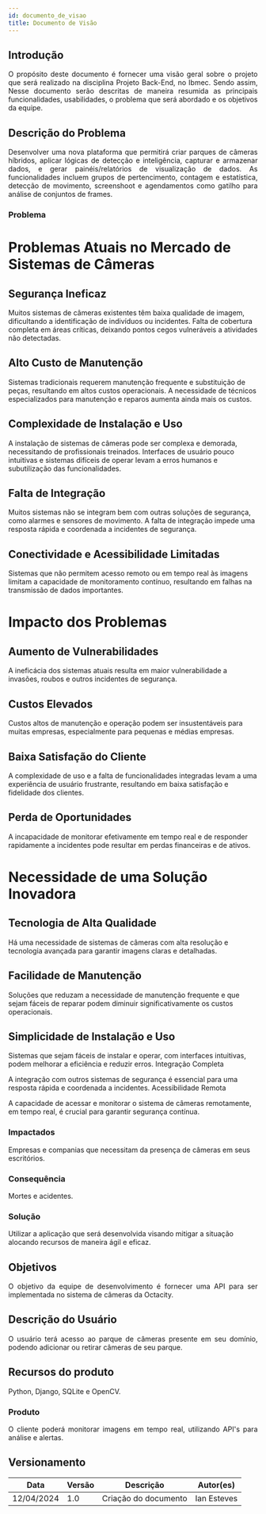 ```yaml
---
id: documento_de_visao
title: Documento de Visão
---
```

## Introdução

<p align = "justify">
O propósito deste documento é fornecer uma visão geral sobre o projeto que será realizado na disciplina Projeto Back-End, no Ibmec. Sendo assim, Nesse documento serão descritas de maneira resumida as principais funcionalidades, usabilidades, o problema que será abordado e os objetivos da equipe.
</p>

## Descrição do Problema 

<p align = "justify">
Desenvolver uma nova plataforma que permitirá criar parques de câmeras híbridos, aplicar lógicas de detecção e inteligência, capturar e armazenar dados, e gerar painéis/relatórios de visualização de dados. As funcionalidades incluem grupos de pertencimento, contagem e estatística, detecção de movimento, screenshoot e agendamentos como gatilho para análise de conjuntos de frames.
</p>

### Problema

<h1>Problemas Atuais no Mercado de Sistemas de Câmeras</h1>

<h2>Segurança Ineficaz</h2>

<p>Muitos sistemas de câmeras existentes têm baixa qualidade de imagem, dificultando a identificação de indivíduos ou incidentes.
Falta de cobertura completa em áreas críticas, deixando pontos cegos vulneráveis a atividades não detectadas.</p>

<h2>Alto Custo de Manutenção</h2>

<p>Sistemas tradicionais requerem manutenção frequente e substituição de peças, resultando em altos custos operacionais.
A necessidade de técnicos especializados para manutenção e reparos aumenta ainda mais os custos.</p>

<h2>Complexidade de Instalação e Uso</h2>

<p>A instalação de sistemas de câmeras pode ser complexa e demorada, necessitando de profissionais treinados.
Interfaces de usuário pouco intuitivas e sistemas difíceis de operar levam a erros humanos e subutilização das funcionalidades.</p>

<h2>Falta de Integração</h2>

<p>Muitos sistemas não se integram bem com outras soluções de segurança, como alarmes e sensores de movimento.
A falta de integração impede uma resposta rápida e coordenada a incidentes de segurança.</p>
  
<h2>Conectividade e Acessibilidade Limitadas</h2>

<p>Sistemas que não permitem acesso remoto ou em tempo real às imagens limitam a capacidade de monitoramento contínuo, resultando em falhas na transmissão de dados importantes.</p>
  
<h1>Impacto dos Problemas</h1>

<h2>Aumento de Vulnerabilidades</h2>

<p>A ineficácia dos sistemas atuais resulta em maior vulnerabilidade a invasões, roubos e outros incidentes de segurança.</p>

<h2>Custos Elevados</h2>

<p>Custos altos de manutenção e operação podem ser insustentáveis para muitas empresas, especialmente para pequenas e médias empresas.</p>

<h2>Baixa Satisfação do Cliente</h2>

<p>A complexidade de uso e a falta de funcionalidades integradas levam a uma experiência de usuário frustrante, resultando em baixa satisfação e fidelidade dos clientes.</p>

<h2>Perda de Oportunidades</h2>

<p>A incapacidade de monitorar efetivamente em tempo real e de responder rapidamente a incidentes pode resultar em perdas financeiras e de ativos.</p>

<h1>Necessidade de uma Solução Inovadora</h1>

<h2>Tecnologia de Alta Qualidade</h2>

<p>Há uma necessidade de sistemas de câmeras com alta resolução e tecnologia avançada para garantir imagens claras e detalhadas.</p>

<h2>Facilidade de Manutenção</h2>

<p>Soluções que reduzam a necessidade de manutenção frequente e que sejam fáceis de reparar podem diminuir significativamente os custos operacionais.</p>

<h2>Simplicidade de Instalação e Uso</h2>

<p>Sistemas que sejam fáceis de instalar e operar, com interfaces intuitivas, podem melhorar a eficiência e reduzir erros.
Integração Completa</p>

<p>A integração com outros sistemas de segurança é essencial para uma resposta rápida e coordenada a incidentes.
Acessibilidade Remota</p>

<p>A capacidade de acessar e monitorar o sistema de câmeras remotamente, em tempo real, é crucial para garantir segurança contínua.</p>

### Impactados

Empresas e companias que necessitam da presença de câmeras em seus escritórios.

### Consequência

Mortes e acidentes.

### Solução

Utilizar a aplicação que será desenvolvida visando mitigar a situação alocando recursos de maneira ágil e eficaz.

## Objetivos

<p align = "justify">
O objetivo da equipe de desenvolvimento é fornecer uma API para ser implementada no sistema de câmeras da Octacity.
</p>

## Descrição do Usuário 

<p align = "justify">
O usuário terá acesso ao parque de câmeras presente em seu domínio, podendo adicionar ou retirar câmeras de seu parque.
</p>

## Recursos do produto

<p>Python, Django, SQLite e OpenCV.</p>

### Produto

<p align = "justify">
O cliente poderá monitorar imagens em tempo real, utilizando API's para análise e alertas.
</p>

## Versionamento
| Data | Versão | Descrição | Autor(es) |
| -- | -- | -- | -- |
| 12/04/2024 | 1.0 | Criação do documento | Ian Esteves | 
